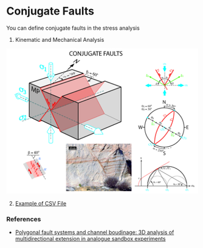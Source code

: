 # Conjugate Faults

You can define conjugate faults in the stress analysis 

1. Kinematic and Mechanical Analysis

![Conjugate faults|800](/help/data/brittleDeformation/structures/images/conjugate_faults.jpg)

2. [Example of CSV File](./input/input_conjugateFaults.md)

### References
- [Polygonal fault systems and channel boudinage: 3D analysis of multidirectional extension in analogue sandbox experiments](https://www.researchgate.net/publication/229182350_Polygonal_fault_systems_and_channel_boudinage_3D_analysis_of_multidirectional_extension_in_analogue_sandbox_experiments)